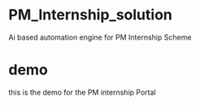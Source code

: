 # PM_Internship_solution
Ai based  automation engine for PM Internship Scheme 
# demo 
this is the demo for the PM internship Portal 
